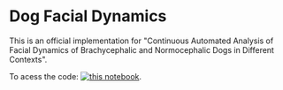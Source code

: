 # Dog Facial Dynamics
This is an official implementation for "Continuous Automated Analysis of Facial Dynamics of Brachycephalic and Normocephalic Dogs in Different Contexts".

To acess the code: [![this notebook](https://colab.research.google.com/assets/colab-badge.svg)](https://colab.research.google.com/drive/1tw7z7q5eKT52eKAUfzD48uO16vyxm-ob?usp=sharing).
